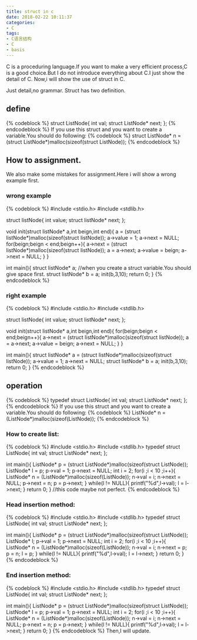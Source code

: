 ```yaml
---
title: struct in c
date: 2018-02-22 10:11:37
categories:
- C
tags:
- C语言结构
- C
- basis
---
```

C is a proceduring language.If you want to make a very efficient process,C is a good choice.But I do not introduce everything about C.I just show the detail of C.
Now,i will show the use of struct in C.
<!-- more -->
Just detail,no grammar.
Struct has two definition.
## define
{% codeblock %}
struct ListNode{
	int val;
	struct ListNode* next;
};
{% endcodeblock %}
If you use this struct and you want to create a variable.You should do following:
{% codeblock %}
struct ListNode* n = (struct ListNode*)malloc(sizeof(struct ListNode));
{% endcodeblock %}
## How to assignment.
We also make some mistakes for assignment.Here i will show a wrong example first.
### wrong example
{% codeblock %}
#include <stdio.h>
#include <stdlib.h>

struct listNode{
	int value;
	struct listNode* next; 
};

void init(struct listNode* a,int beign,int end){
	a        = (struct listNode*)malloc(sizeof(struct listNode));
	a->value = 1;
	a->next  = NULL;
	for(beign;beign < end;beign++){
		a->next  = (struct listNode*)malloc(sizeof(struct listNode));
		a        = a->next;
		a->value = beign;
		a->next = NULL;
	}
}

int main(){
	struct listNode* a;      //when you create a struct variable.You should give space first.
	struct listNode* b = a;
	init(b,3,10);
	return 0;
}
{% endcodeblock %}
### right example
{% codeblock %}
#include <stdio.h>
#include <stdlib.h>

struct listNode{
	int value;
	struct listNode* next; 
};

void init(struct listNode* a,int beign,int end){
	for(beign;beign < end;beign++){
		a->next  = (struct listNode*)malloc(sizeof(struct listNode));
		a        = a->next;
		a->value = beign;
		a->next = NULL;
	}
}

int main(){
	struct listNode* a = (struct listNode*)malloc(sizeof(struct listNode));
	a->value = 1;
	a->next  = NULL;
	struct listNode* b = a;
	init(b,3,10);
	return 0;
}
{% endcodeblock %}
## operation

{% codeblock %}
typedef struct ListNode{
	int val;
	struct ListNode* next;
};
{% endcodeblock %}
If you use this struct and you want to create a variable.You should do following:
{% codeblock %}
ListNode* n = (ListNode*)malloc(sizeof(ListNode));
{% endcodeblock %}
### How to create list:
{% codeblock %}
#include <stdio.h>
#include <stdlib.h>
typedef struct ListNode{
	int val;
	struct ListNode* next;
};

int main(){
	ListNode* p   = (struct ListNode*)malloc(sizeof(struct ListNode));
	ListNode* l   = p;
	p->val        = 1; 
	p->next       = NULL;
	int i         = 2;
	for(i ;i < 10 ;i++){
		ListNode* n = (ListNode*)malloc(sizeof(ListNode));
		n->val             = i;
		n->next            = NULL;
		p->next            = n;
		p                  = p->next;
	}
	while(l != NULL){
		printf("%d",l->val);
		l  = l->next;
	}
	return 0;
}		//this code maybe not perfect.
{% endcodeblock %}
### Head insertion method:
{% codeblock %}
#include <stdio.h>
#include <stdlib.h>
typedef struct ListNode{
	int val;
	struct ListNode* next;
};

int main(){
	ListNode* p        = (struct ListNode*)malloc(sizeof(struct ListNode));
	ListNode* l;
	p->val             = 1; 
	p->next            = NULL;
	int i = 2;
	for(i ;i < 10 ;i++){
		ListNode* n = (ListNode*)malloc(sizeof(ListNode));
		n->val             = i;
		n->next            = p;
		p                  = n;
		l                  = p;
	}
	while(l != NULL){
		printf("%d",l->val);
		l  = l->next;
	}
	return 0;
}
{% endcodeblock %}
### End insertion method:
{% codeblock %}
#include <stdio.h>
#include <stdlib.h>
typedef struct ListNode{
	int val;
	struct ListNode* next;
};

int main(){
	ListNode* p = (struct ListNode*)malloc(sizeof(struct ListNode));
	ListNode* l = p;
	p->val             = 1; 
	p->next            = NULL;
	int i = 2;
	for(i ;i < 10 ;i++){
		ListNode* n = (ListNode*)malloc(sizeof(ListNode));
		n->val             = i;
		n->next            = NULL;
		p->next            = n;
		p                  = p->next;
	}
	while(l != NULL){
		printf("%d",l->val);
		l  = l->next;
	}
	return 0;
}
{% endcodeblock %}
Then,I will update. 
